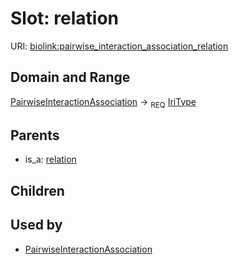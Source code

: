 # Slot: relation




URI: [biolink:pairwise_interaction_association_relation](https://w3id.org/biolink/vocab/pairwise_interaction_association_relation)
## Domain and Range

[PairwiseInteractionAssociation](PairwiseInteractionAssociation.md) ->  <sub>REQ</sub> [IriType](IriType.md)
## Parents

 *  is_a: [relation](relation.md)
## Children

## Used by

 * [PairwiseInteractionAssociation](PairwiseInteractionAssociation.md)
